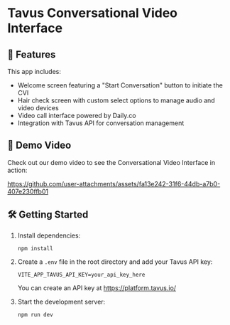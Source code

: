 # Tavus Conversational Video Interface

## 🚀 Features

This app includes:
- Welcome screen featuring a "Start Conversation" button to initiate the CVI
- Hair check screen with custom select options to manage audio and video devices
- Video call interface powered by Daily.co
- Integration with Tavus API for conversation management



## 🎥 Demo Video

Check out our demo video to see the Conversational Video Interface in action:



https://github.com/user-attachments/assets/fa13e242-31f6-44db-a7b0-407e230ffb01





## 🛠 Getting Started

1. Install dependencies:
   ```
   npm install
   ```

2. Create a `.env` file in the root directory and add your Tavus API key:
   ```
   VITE_APP_TAVUS_API_KEY=your_api_key_here
   ```
   You can create an API key at https://platform.tavus.io/

3. Start the development server:
   ```
   npm run dev
   ```
